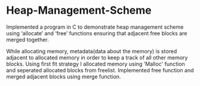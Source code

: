 # Heap-Management-Scheme

Implemented a program in C to demonstrate heap management scheme using ‘allocate’ and ‘free’ functions ensuring that adjacent free blocks are merged together.

While allocating memory, metadata(data about the memory) is stored adjacent to allocated memory in order to keep a track of all other memory blocks. Using first fit strategy I allocated memory using 'Malloc' function and seperated allocated blocks from freelist. Implemented free function and merged adjacent blocks using merge function.
